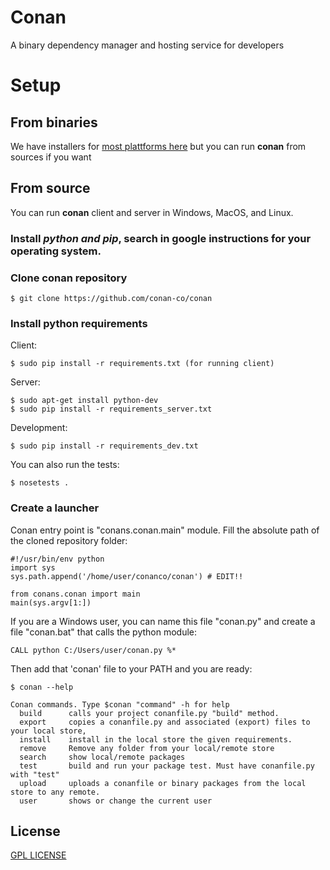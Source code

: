 # Conan

 A binary dependency manager and hosting service for developers

# Setup

## From binaries

We have installers for [most plattforms here](http://conan.io) but you can run **conan** from sources if you want 

## From source

You can run **conan** client and server in Windows, MacOS, and Linux.

### Install *python and pip*, search in google instructions for your operating system.
### Clone conan repository


    $ git clone https://github.com/conan-co/conan


### Install python requirements

Client:

	$ sudo pip install -r requirements.txt (for running client)
Server:

	$ sudo apt-get install python-dev
    $ sudo pip install -r requirements_server.txt
	
Development:

	$ sudo pip install -r requirements_dev.txt

You can also run the tests:

	$ nosetests .


### Create a launcher
Conan entry point is "conans.conan.main" module. Fill the absolute path of the cloned repository folder:


    #!/usr/bin/env python
    import sys
    sys.path.append('/home/user/conanco/conan') # EDIT!!

    from conans.conan import main
    main(sys.argv[1:])

If you are a Windows user, you can name this file "conan.py" and create a file "conan.bat" that calls the python module:

	CALL python C:/Users/user/conan.py %*

Then add that 'conan' file to your PATH and you are ready:

    $ conan --help

    Conan commands. Type $conan "command" -h for help
      build      calls your project conanfile.py "build" method.
      export     copies a conanfile.py and associated (export) files to your local store,
      install    install in the local store the given requirements.
      remove     Remove any folder from your local/remote store
      search     show local/remote packages
      test       build and run your package test. Must have conanfile.py with "test"
      upload     uploads a conanfile or binary packages from the local store to any remote.
      user       shows or change the current user 

  

## License

[GPL LICENSE](./LICENSE.md)
